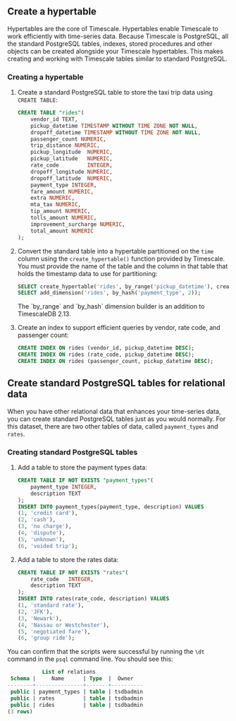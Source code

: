 ## Create a hypertable

Hypertables are the core of Timescale. Hypertables enable Timescale to work
efficiently with time-series data. Because Timescale is PostgreSQL, all the
standard PostgreSQL tables, indexes, stored procedures and other objects can be
created alongside your Timescale hypertables. This makes creating and working
with Timescale tables similar to standard PostgreSQL.

<Procedure>

### Creating a hypertable

1.  Create a standard PostgreSQL table to store the taxi trip data
    using `CREATE TABLE`:

    ```sql
    CREATE TABLE "rides"(
        vendor_id TEXT,
        pickup_datetime TIMESTAMP WITHOUT TIME ZONE NOT NULL,
        dropoff_datetime TIMESTAMP WITHOUT TIME ZONE NOT NULL,
        passenger_count NUMERIC,
        trip_distance NUMERIC,
        pickup_longitude  NUMERIC,
        pickup_latitude   NUMERIC,
        rate_code         INTEGER,
        dropoff_longitude NUMERIC,
        dropoff_latitude  NUMERIC,
        payment_type INTEGER,
        fare_amount NUMERIC,
        extra NUMERIC,
        mta_tax NUMERIC,
        tip_amount NUMERIC,
        tolls_amount NUMERIC,
        improvement_surcharge NUMERIC,
        total_amount NUMERIC
    );
    ```

1.  Convert the standard table into a hypertable partitioned on the `time`
    column using the `create_hypertable()` function provided by Timescale. You
    must provide the name of the table and the column in that table that holds
    the timestamp data to use for partitioning:

    ```sql
    SELECT create_hypertable('rides', by_range('pickup_datetime'), create_default_indexes=>FALSE);
    SELECT add_dimension('rides', by_hash('payment_type', 2));
    ```

	<Highlight type="note">
	The `by_range` and `by_hash` dimension builder is an addition to TimescaleDB 2.13.
	</Highlight>

1.  Create an index to support efficient queries by vendor, rate code, and
    passenger count:

    ```sql
    CREATE INDEX ON rides (vendor_id, pickup_datetime DESC);
    CREATE INDEX ON rides (rate_code, pickup_datetime DESC);
    CREATE INDEX ON rides (passenger_count, pickup_datetime DESC);
    ```

</Procedure>

## Create standard PostgreSQL tables for relational data

When you have other relational data that enhances your time-series data, you can
create standard PostgreSQL tables just as you would normally. For this dataset,
there are two other tables of data, called `payment_types` and `rates`.

<Procedure>

### Creating standard PostgreSQL tables

1.  Add a table to store the payment types data:

    ```sql
    CREATE TABLE IF NOT EXISTS "payment_types"(
        payment_type INTEGER,
        description TEXT
    );
    INSERT INTO payment_types(payment_type, description) VALUES
    (1, 'credit card'),
    (2, 'cash'),
    (3, 'no charge'),
    (4, 'dispute'),
    (5, 'unknown'),
    (6, 'voided trip');
    ```

1.  Add a table to store the rates data:

    ```sql
    CREATE TABLE IF NOT EXISTS "rates"(
        rate_code   INTEGER,
        description TEXT
    );
    INSERT INTO rates(rate_code, description) VALUES
    (1, 'standard rate'),
    (2, 'JFK'),
    (3, 'Newark'),
    (4, 'Nassau or Westchester'),
    (5, 'negotiated fare'),
    (6, 'group ride');
    ```

</Procedure>

You can confirm that the scripts were successful by running the `\dt` command in
the `psql` command line. You should see this:

```sql
           List of relations
 Schema |     Name      | Type  |  Owner
--------+---------------+-------+----------
 public | payment_types | table | tsdbadmin
 public | rates         | table | tsdbadmin
 public | rides         | table | tsdbadmin
(3 rows)
```
